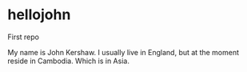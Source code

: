 # hellojohn
First repo

My name is John Kershaw. I usually live in England, but at the moment reside in Cambodia. Which is in Asia.
